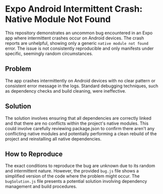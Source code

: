 # Expo Android Intermittent Crash: Native Module Not Found

This repository demonstrates an uncommon bug encountered in an Expo app where intermittent crashes occur on Android devices. The crash reports are unhelpful, showing only a generic `native module not found` error. The issue is not consistently reproducible and only manifests under specific, seemingly random circumstances.

## Problem

The app crashes intermittently on Android devices with no clear pattern or consistent error message in the logs. Standard debugging techniques, such as dependency checks and build cleaning, were ineffective.

## Solution

The solution involves ensuring that all dependencies are correctly linked and that there are no conflicts within the project's native modules. This could involve carefully reviewing package.json to confirm there aren't any conflicting native modules and potentially performing a clean rebuild of the project and reinstalling all native dependencies.

## How to Reproduce

The exact conditions to reproduce the bug are unknown due to its random and intermittent nature.  However, the provided `bug.js` file shows a simplified version of the code where the problem might occur. The `bugSolution.js` file presents a potential solution involving dependency management and build procedures.